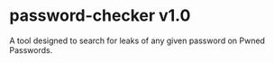 # password-checker v1.0
A tool designed to search for leaks of any given password on Pwned Passwords.
